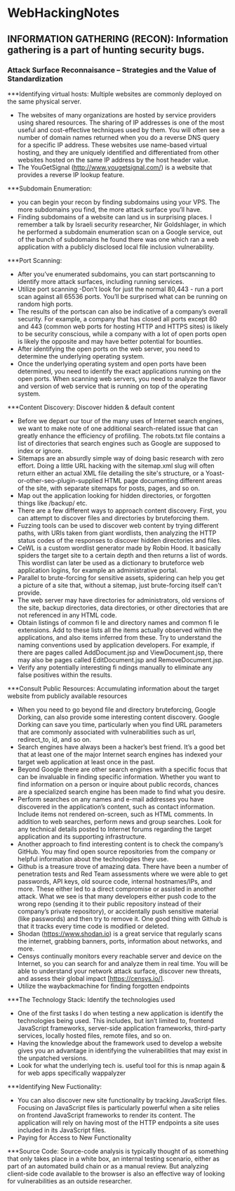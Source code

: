 # WebHackingNotes

## INFORMATION GATHERING (RECON): Information gathering is a part of hunting security bugs.
### Attack Surface Reconnaisance – Strategies and the Value of Standardization

***Identifying virtual hosts: Multiple websites are commonly deployed on the same physical server.
- The websites of many organizations are hosted by service providers using
shared resources. The sharing of IP addresses is one of the most useful and
cost-effective techniques used by them. You will often see a number of
domain names returned when you do a reverse DNS query for a specific IP
address. These websites use name-based virtual hosting, and they are
uniquely identified and differentiated from other websites hosted on the
same IP address by the host header value.
- The YouGetSignal (http://www.yougetsignal.com/) is a website that provides
a reverse IP lookup feature.

***Subdomain Enumeration:
- you can begin your recon by finding subdomains
using your VPS. The more subdomains you find, the more attack surface you’ll have.
- Finding subdomains of a website can land us in surprising
places. I remember a talk by Israeli security researcher, Nir Goldshlager, in which he
performed a subdomain enumeration scan on a Google service, out of the bunch of
subdomains he found there was one which ran a web application with a publicly
disclosed local file inclusion vulnerability.

***Port Scanning:
- After you’ve enumerated subdomains, you can start portscanning to identify more attack
surfaces, including running services.
- Utilize port scanning -Don’t look for just the normal 80,443 - run a port scan against all 65536
ports. You’ll be surprised what can be running on random high ports.
- The results of the portscan can also be indicative of a company’s overall security. For
example, a company that has closed all ports except 80 and 443 (common web ports for
hosting HTTP and HTTPS sites) is likely to be security conscious, while a company with a
lot of open ports open is likely the opposite and may have better potential for bounties.
- After identifying the open ports on the web server, you need to determine
the underlying operating system.
- Once the underlying operating system and open ports have been
determined, you need to identify the exact applications running on the open
ports. When scanning web servers, you need to analyze the flavor and
version of web service that is running on top of the operating system.

***Content Discovery: Discover hidden & default content
- Before we depart our tour of the many uses of Internet search engines, we want to make
note of one additional search-related issue that can greatly enhance the efficiency of
profiling. The robots.txt file contains a list of directories that search engines such as
Google are supposed to index or ignore.
- Sitemaps are an absurdly simple way of doing basic research with zero effort. Doing a little
URL hacking with the sitemap.xml slug will often return either an actual XML file
detailing the site's structure, or a Yoast-or-other-seo-plugin-supplied HTML page
documenting different areas of the site, with separate sitemaps for posts, pages, and so on.
- Map out the application looking for hidden directories, or forgotten things like /backup/
etc.
- There are a few different ways to approach content discovery. First, you can attempt to
discover files and directories by bruteforcing them.
- Fuzzing tools can be used to discover web content by trying different paths,
with URIs taken from giant wordlists, then analyzing the HTTP status codes of the
responses to discover hidden directories and files.
- CeWL is a custom wordlist generator made by Robin Hood. It basically spiders
the target site to a certain depth and then returns a list of words. This wordlist can
later be used as a dictionary to bruteforce web application logins, for example an
administrative portal.
- Parallel to brute-forcing for sensitive assets, spidering can help you get a picture of a site
that, without a sitemap, just brute-forcing itself can't provide.
- The web server may have directories for administrators, old versions of the 
site, backup directories, data directories, or other directories that 
are not referenced in any HTML code.
- Obtain listings of common fi le and directory names and common fi le
extensions. Add to these lists all the items actually observed within the
applications, and also items inferred from these. Try to understand the
naming conventions used by application developers. For example, if
there are pages called AddDocument.jsp and ViewDocument.jsp, there
may also be pages called EditDocument.jsp and RemoveDocument.jsp.
- Verify any potentially interesting fi ndings manually to eliminate any
false positives within the results.

***Consult Public Resources: Accumulating information about the target website from publicly
available resources
- When you need to go beyond file and directory bruteforcing, Google Dorking, can also provide
some interesting content discovery. Google Dorking can save you time, particularly when
you find URL parameters that are commonly associated with vulnerabilities such as url,
redirect_to, id, and so on.
- Search engines have always been a hacker’s best friend. It’s a good bet that at least one
of the major Internet search engines has indexed your target web application at least
once in the past.
- Beyond Google there are other search engines with a specific focus that can be invaluable
in finding specific information. Whether you want to find information on a person or
inquire about public records, chances are a specialized search engine has been made to
find what you desire.
- Perform searches on any names and e-mail addresses you have discovered
in the application’s content, such as contact information. Include
items not rendered on-screen, such as HTML comments. In addition to
web searches, perform news and group searches. Look for any technical
details posted to Internet forums regarding the target application and
its supporting infrastructure.
- Another approach to find interesting content is to check the company’s GitHub. You
may find open source repositories from the company or helpful information about the
technologies they use.
- Github is a treasure trove of amazing data. There have been a number of penetration
tests and Red Team assessments where we were able to get passwords, API keys, old
source code, internal hostnames/IPs, and more. These either led to a direct
compromise or assisted in another attack. What we see is that many developers either
push code to the wrong repo (sending it to their public repository instead of their
company’s private repository), or accidentally push sensitive material (like passwords)
and then try to remove it. One good thing with Github is that it tracks every time code
is modified or deleted.
- Shodan (https://www.shodan.io) is a great service that regularly scans the internet,
grabbing banners, ports, information about networks, and more.
- Censys continually monitors every reachable server and device on the Internet, so you
can search for and analyze them in real time. You will be able to understand your
network attack surface, discover new threats, and assess their global impact
[https://censys.io/].
- Utilize the waybackmachine for finding forgotten endpoints

***The Technology Stack: Identify the technologies used
- One of the first tasks I do when testing a new application is identify the
technologies being used. This includes, but isn’t limited to, frontend
JavaScript frameworks, server-side application frameworks, third-party
services, locally hosted files, remote files, and so on.
- Having the knowledge about the framework used to develop a website gives
you an advantage in identifying the vulnerabilities that may exist in the
unpatched versions.
- Look for what the underlying tech is. useful tool for this is nmap again & for web apps
specifically wappalyzer

***Identifying New Fuctionality:
- You can also discover new site functionality by tracking JavaScript files.
Focusing on JavaScript files is particularly powerful when a site relies on
frontend JavaScript frameworks to render its content. The application
will rely on having most of the HTTP endpoints a site uses included in
its JavaScript files.
- Paying for Access to New Functionality

***Source Code:
Source-code analysis is typically thought of as something that only takes place in a white
box, an internal testing scenario, either as part of an automated build chain or as a manual
review. But analyzing client-side code available to the browser is also an effective way of
looking for vulnerabilities as an outside researcher.
